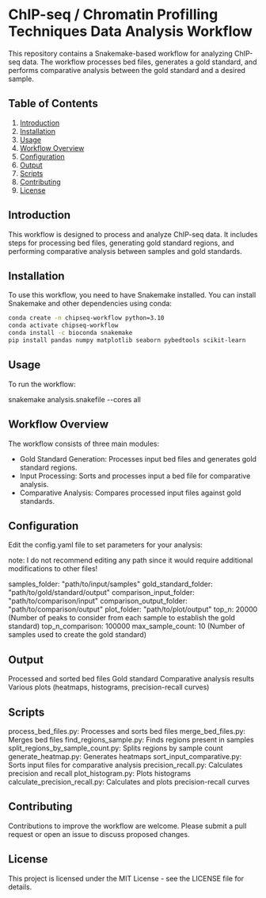 # ChIP-seq / Chromatin Profilling Techniques Data Analysis Workflow

This repository contains a Snakemake-based workflow for analyzing ChIP-seq data. The workflow processes bed files, generates a gold standard, and performs comparative analysis between the gold standard and a desired sample.

## Table of Contents

1. [Introduction](#introduction)
2. [Installation](#installation)
3. [Usage](#usage)
4. [Workflow Overview](#workflow-overview)
5. [Configuration](#configuration)
6. [Output](#output)
7. [Scripts](#scripts)
8. [Contributing](#contributing)
9. [License](#license)

## Introduction

This workflow is designed to process and analyze ChIP-seq data. It includes steps for processing bed files, generating gold standard regions, and performing comparative analysis between samples and gold standards.

## Installation

To use this workflow, you need to have Snakemake installed. You can install Snakemake and other dependencies using conda:

```bash
conda create -n chipseq-workflow python=3.10
conda activate chipseq-workflow
conda install -c bioconda snakemake
pip install pandas numpy matplotlib seaborn pybedtools scikit-learn
```

## Usage

To run the workflow:

snakemake analysis.snakefile --cores all

## Workflow Overview

The workflow consists of three main modules:

- Gold Standard Generation: Processes input bed files and generates gold standard regions.
- Input Processing: Sorts and processes input a bed file for comparative analysis.
- Comparative Analysis: Compares processed input files against gold standards.

## Configuration

Edit the config.yaml file to set parameters for your analysis:

note: I do not recommend editing any path since it would require additional modifications to other files!

samples_folder: "path/to/input/samples"
gold_standard_folder: "path/to/gold/standard/output"
comparison_input_folder: "path/to/comparison/input"
comparison_output_folder: "path/to/comparison/output"
plot_folder: "path/to/plot/output"
top_n: 20000 (Number of peaks to consider from each sample to establish the gold standard)
top_n_comparison: 100000
max_sample_count: 10 (Number of samples used to create the gold standard)

## Output

Processed and sorted bed files
Gold standard
Comparative analysis results
Various plots (heatmaps, histograms, precision-recall curves)

## Scripts

process_bed_files.py: Processes and sorts bed files
merge_bed_files.py: Merges bed files
find_regions_sample.py: Finds regions present in samples
split_regions_by_sample_count.py: Splits regions by sample count
generate_heatmap.py: Generates heatmaps
sort_input_comparative.py: Sorts input files for comparative analysis
precision_recall.py: Calculates precision and recall
plot_histogram.py: Plots histograms
calculate_precision_recall.py: Calculates and plots precision-recall curves

## Contributing

Contributions to improve the workflow are welcome. Please submit a pull request or open an issue to discuss proposed changes.

## License

This project is licensed under the MIT License - see the LICENSE file for details.
